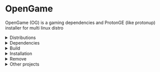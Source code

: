 OpenGame
======
OpenGame (OG) is a gaming dependencies and ProtonGE (like protonup) installer for multi linux distro

<details>
<summary>Distributions</summary>

+ Fedora
+ Arch (need test)
+ Ubuntu
+ ElementaryOS
</details>

<details>
<summary>Dependencies</summary>

Install curl on your system to use installation command

```shell
curl --proto '=https' --tlsv1.2 -sSf https://sh.rustup.rs | sh
```
</details>

<details>
<summary>Build</summary>

Use <a target="_blank" href="https://github.com/rust-embedded/cross">cross</a> to compile for
a release with target `x86_64-unknown-linux-gnu`<br>
You can use `cargo check` or `cargo run` for debug

```shell
cross build --target x86_64-unknown-linux-gnu --release
```
</details>

<details>
<summary>Installation</summary>

Install curl on your system to use installation command

```shell
curl -L https://raw.githubusercontent.com/Dragnansia/OpenGame/main/install.sh | sh
```
</details>

<details>
<summary>Remove</summary>

```shell
rm ~/bin/opengame
```
</details>

<details>
<summary>Other projects</summary>

+ <a target="_blank" href="https://github.com/Ahmed-Al-Balochi/LibreGaming">LibreGaming</a>
</details>
